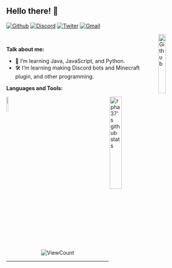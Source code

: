 ## Hello there! 🤗

[![Github](https://img.shields.io/badge/-Github-000?style=flat&logo=Github&logoColor=white)](https://github.com/rpha37)
[![Discord](https://img.shields.io/badge/-Discord-7289da?style=flat&logo=Discord&logoColor=white)](https://discord.com/users/749507371964956714)
[![Twiter](https://img.shields.io/badge/-Twitter-00acee?style=flat&logo=Twitter&logoColor=white)](https://twitter.com/rpha37)
[![Gmail](https://img.shields.io/badge/-Gmail-c14438?style=flat&logo=Gmail&logoColor=white)](mailto:notrpha@gmail.com)

<img width="20%" align="right" alt="Github" src="https://openclipart.org/download/33199/anarchistcomunism.svg" />

&nbsp;

**Talk about me:**

- 🌱 I’m learning Java, JavaScript, and Python.
- 🛠️ I’m learning making Discord bots and Minecraft plugin, and other programming.

**Languages and Tools:**

<!-- Your github readme stats
You can use this api: https://github.com/anuraghazra/github-readme-stats
-->
<p>
  <a href="https://github.com/rpha37/handle-path-oz">
    <img width="25%" align="right" alt="rpha37's github stats" src="https://github-readme-stats.vercel.app/api?username=rpha37&show_icons=true&theme=radical" />
  </a>

  <!-- Your languages and tools. Be careful with the alignment. 
  You can use this sites to get logos: https://www.vectorlogo.zone or https://simpleicons.org/
  -->

<code><img width="10%" src="https://www.vectorlogo.zone/logos/java/java-ar21.svg"></code>

</p>

<!-- Your hits or visitors ****
site: http://hits.dwyl.com or https://visitor-badge.glitch.me
Both apis are in trouble due to the number of requests, if you know any other to register visitors, great
-->
<p align="center">
    <img alt="ViewCount" src="https://views.whatilearened.today/views/github/rpha37/rpha37.svg" />
</p>
  
---

<!-- Its main projects -->
